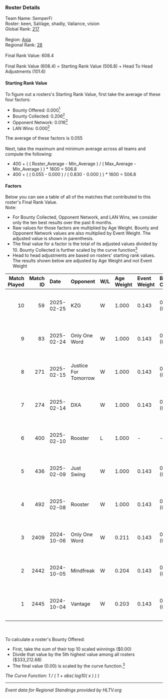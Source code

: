 ### Roster Details<br />
Team Name: SemperFi<br />
Roster: keen, SaVage, shadiy, Valiance, vision <br />
Global Rank: [217](../../standings_global_2025_03_03.md)<br />
<br />
Region: [Asia]( ../../standings_asia_2025_03_03.md)<br />
Regional Rank: [28]( ../../standings_asia_2025_03_03.md)<br />
<br />
Final Rank Value:  608.4<br />
<br />
Final Rank Value (608.4) = Starting Rank Value (506.8) + Head To Head Adjustments (101.6)<br />

#### Starting Rank Value<br />
To figure out a rosters's Starting Rank Value, first take the average of these four factors:<br />
- Bounty Offered: 0.000[<sup>1</sup>](#table2)
- Bounty Collected: 0.206[<sup>2</sup>](#table1)
- Opponent Network: 0.016[<sup>2</sup>](#table1)
- LAN Wins: 0.000[<sup>2</sup>](#table1)

The average of these factors is 0.055<br />
<br />
Next, take the maximum and minimum average across all teams and compute the following:<br />
- 400 + ( ( Roster_Average - Min_Average ) / ( Max_Average - Min_Average ) ) * 1600 = 506.8
- 400 + ( ( 0.055 - 0.000 ) / ( 0.830 - 0.000 ) ) * 1600 = 506.8


#### Factors<br />
Below you can see a table of all of the matches that contributed to this roster's Final Rank Value.<br />
Note:<br />

- For Bounty Collected, Opponent Network, and LAN Wins, we consider only the ten best results over the past 6 months.
- Raw values for those factors are multiplied by Age Weight. Bounty and Opponent Network values are also multiplied by Event Weight. The adjusted value is shown in parenthesis.
- The final value for a factor is the total of its adjusted values divided by 10. Bounty Collected is further scaled by the curve function[<sup>3</sup>](#curveFunction)
- Head to head adjustments are based on rosters' starting rank values. The results shown below are adjusted by Age Weight and not Event Weight
<span id="table1"></span><br />


| Match Played | Match ID | Date       | Opponent             | W/L | Age Weight | Event Weight | Bounty Collected | Opponent Network | LAN Wins  | H2H Adj. | Roster                                  |
| -: | -: | :- | :- | :- | :- | :- | :- | :- | :- | -: | :- |
|           10 |       59 | 2025-02-25 | KZG                  | W   | 1.000      | 0.143        | 0.001 (0.000)    | 0.208 (0.030)    | 0 (0.000) |    15.06 | keen, SaVage, shadiy, Valiance, vision  |
|            9 |       83 | 2025-02-24 | Only One Word        | W   | 1.000      | 0.143        | 0.001 (0.000)    | 0.232 (0.033)    | 0 (0.000) |    15.65 | keen, SaVage, shadiy, Valiance, vision  |
|            8 |      271 | 2025-02-15 | Justice For Tomorrow | W   | 1.000      | 0.143        | 0.000 (0.000)    | 0.120 (0.017)    | 0 (0.000) |    12.57 | keen, SaVage, shadiy, Valiance, vision  |
|            7 |      274 | 2025-02-14 | DXA                  | W   | 1.000      | 0.143        | 0.000 (0.000)    | 0.033 (0.005)    | 0 (0.000) |    16.87 | keen, SaVage, shadiy, Valiance, vision  |
|            6 |      400 | 2025-02-10 | Rooster              | L   | 1.000      | -            | -                | -                | -         |   -11.74 | keen, SaVage, shadiy, Valiance, vision  |
|            5 |      436 | 2025-02-09 | Just Swing           | W   | 1.000      | 0.143        | 0.004 (0.001)    | 0.189 (0.027)    | 0 (0.000) |    21.06 | keen, SaVage, shadiy, Valiance, vision  |
|            4 |      492 | 2025-02-08 | Rooster              | W   | 1.000      | 0.143        | 0.003 (0.000)    | 0.216 (0.031)    | 0 (0.000) |    20.01 | keen, SaVage, shadiy, Valiance, vision  |
|            3 |     2409 | 2024-10-06 | Only One Word        | W   | 0.211      | 0.143        | 0.001 (0.000)    | 0.232 (0.007)    | 0 (0.000) |     4.30 | keen, SaVage, shadiy, Valiance, vision  |
|            2 |     2442 | 2024-10-05 | Mindfreak            | W   | 0.204      | 0.143        | 0.002 (0.000)    | 0.088 (0.003)    | 0 (0.000) |     4.74 | keen, SaVage, shadiy, Valiance, vision  |
|            1 |     2445 | 2024-10-04 | Vantage              | W   | 0.203      | 0.143        | 0.000 (0.000)    | 0.179 (0.005)    | 0 (0.000) |     3.07 | keen, SaVage, shadiy, Valiance, vision  |

<br />
<span id="table2"></span><br />
To calculate a roster's Bounty Offered:<br />

- First, take the sum of their top 10 scaled winnings ($0.00)
- Divide that value by the 5th highest value among all rosters ($333,212.68)
- The final value (0.00) is scaled by the curve function.[<sup>3</sup>](#curveFunction)

<span id="curveFunction"></span>_The Curve Function: 1 / ( 1 + abs( log10( x ) ) )_<br />

---
_Event data for Regional Standings provided by HLTV.org_<br />
